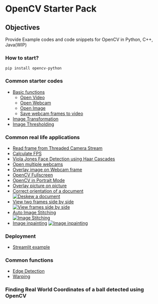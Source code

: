 # OpenCV Starter Pack

## Objectives
Provide Example codes and code snippets for OpenCV in Python, C++, Java(WIP)

### How to start?
`pip install opencv-python`

### Common starter codes
- [Basic functions](python/basic)
    - [Open Video](python/basic/open_video.py)
    - [Open Webcam](python/basic/open_webcam.py)
    - [Open Image](python/basic/open_image.py)
    - [Save webcam frames to video](python/basic/video_writer.py)
- [Image Transformation](python/examples/transformation)
- [Image Thresholding](python/basic/threshold_image.py)

### Common real life applications
- [Read frame from Threaded Camera Stream](python/examples/threadedVideoCapture)
- [Calculate FPS](python/basic/calculate_FPS.py)
- [Viola Jones Face Detection using Haar Cascades](python/examples/face-detection)
- [Open multiple webcams](python/examples/multi-threading/open_multiWebcam.py)
- [Overlay image on Webcam frame](python/examples/overlay_camera)
- [OpenCV Fullscreen](python/basic/open_fullscreen.py)
- [OpenCV in Portrait Mode](python/basic/potrait.py)
- [Overlay picture on picture](python/basic/overlay.py)
- [Correct orientation of a document](python/examples/deskew-document)  
[![Deskew a document](assets/deskew.jpg)](python/examples/deskew-document/deskew.py)
- [View two frames side by side](python/basic/hstack.py)  
[![View frames side by side](assets/hstack.jpg)](python/basic/hstack.py)
- [Auto Image Stitching](python/examples/image_stitching/)  
[![Image Stitching](assets/stitching.jpg)](python/examples/image_stitching/stitching.py)
- [Image inpainting](python/example/inpainting/main.py)
[![Image inpainting](assets/inpainting-result.png)](python/example/inpainting/main.py)  

### Deployment 
- [Streamlit example](python/deployment/streamlit/)  

### Common functions
- [Edge Detection](python/examples/edge-detection)  
- [Warping](python/examples/transformation)

### Finding Real World Coordinates of a ball detected using OpenCV


